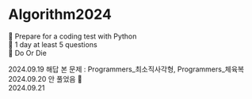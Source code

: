 # Algorithm2024
📖 Prepare for a coding test with Python  
🔫 1 day at least 5 questions  
🧨 Do Or Die


2024.09.19 해답 본 문제 : Programmers_최소직사각형, Programmers_체육복  
2024.09.20 안 풀었음 🔫  
2024.09.21
